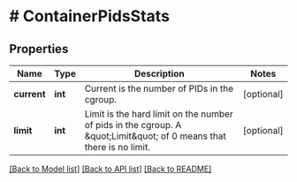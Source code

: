 # # ContainerPidsStats

## Properties

Name | Type | Description | Notes
------------ | ------------- | ------------- | -------------
**current** | **int** | Current is the number of PIDs in the cgroup. | [optional]
**limit** | **int** | Limit is the hard limit on the number of pids in the cgroup. A \&quot;Limit\&quot; of 0 means that there is no limit. | [optional]

[[Back to Model list]](../../README.md#models) [[Back to API list]](../../README.md#endpoints) [[Back to README]](../../README.md)
